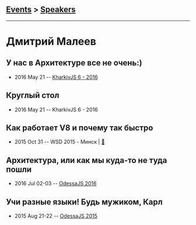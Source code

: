 ## [Events](../README.md) > [Speakers](../speakers.md)
---

# Дмитрий Малеев

## У нас в Архитектуре все не очень:)
- 2016 May 21 -- [KharkivJS 6 - 2016](https://www.youtube.com/watch?v=dq9aKdUbBoE)    
## Круглый стол
- 2016 May 21 -- KharkivJS 6 - 2016    
## Как работает V8 и почему так быстро
- 2015 Oct 31 -- WSD 2015 - Минск  | [:notebook:](https://wsd.events/2015/10/31/pres/v8-so-fast.pdf)  
## Архитектура, или как мы куда-то не туда пошли
- 2016 Jul 02-03 -- [OdessaJS 2016](https://youtu.be/UtqU8geTQ0I)    
## Учи разные языки! Будь мужиком, Карл
- 2015 Aug 21-22 -- [OdessaJS 2015](https://youtu.be/NdU1DrcrsdY)    

